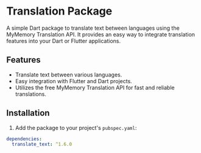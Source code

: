 # Translation Package

A simple Dart package to translate text between languages using the MyMemory Translation API. It provides an easy way to integrate translation features into your Dart or Flutter applications.

## Features

- Translate text between various languages.
- Easy integration with Flutter and Dart projects.
- Utilizes the free MyMemory Translation API for fast and reliable translations.

## Installation

1. Add the package to your project's `pubspec.yaml`:

```yaml
dependencies:
  translate_text: ^1.6.0
